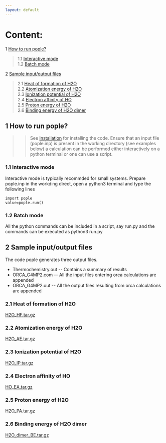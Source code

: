 ```yaml
---
layout: default
---
```


# Content:
1 [How to run pople?](#1-How-to-run-pople?)  
   > 1.1 [Interactive mode](#1.1-Interactive-mode)  
   > 1.2 [Batch mode](#1.2-Batch-mode)  

2 [Sample input/output files](#2.-Example-input/output-files)  
   > 2.1 [Heat of formation of H2O](#2.1-Heat-of-formation-of-H2O)    
   > 2.2 [Atomization energy of H2O](#2.2-Atomization-energy-of-H2O)    
   > 2.3 [Ionization potential of H2O](#2.3-Ionization-potential-of-H2O)    
   > 2.4 [Electron affinity of HO](#2.4-Electron-affinity-of-HO)     
   > 2.5 [Proton energy of H2O](#2.5-Proton-energy-of-H2O)     
   > 2.6 [Binding energy of H2O dimer](#2.6-Binding-energy-of-H2O-dimer)    
 
## 1 How to run pople?
>> See [Installation](https://moldis-group.github.io/pople/installation.html) for installing the code. 
>> Ensure that an input file (pople.inp) is present in the working directory (see examples below) a calculation can be 
performed either interactively on a python terminal or one can use a script.

### 1.1 Interactive mode
Interactive mode is typically recommded for small systems. Prepare pople.inp in the workding direct, open a python3 terminal and type the following lines
```
import pople
value=pople.run()
```

### 1.2 Batch mode
All the python commands can be included in a script, say run.py and the commands can be executed as python3 run.py

## 2 Sample input/output files
The code pople generates three output files. 
* Thermochemistry.out -- Contains a summary of results 
* ORCA_G4MP2.com -- All the input files entering orca calculations are appended 
* ORCA_G4MP2.out -- All the output files resulting from orca calculations are appended


### 2.1 Heat of formation of H2O

[H2O_HF.tar.gz](https://github.com/moldis-group/pople/blob/main/test/H2O_HF.tar.gz)

### 2.2 Atomization energy of H2O

[H2O_AE.tar.gz](https://github.com/moldis-group/pople/blob/main/test/H2O_AE.tar.gz)

### 2.3 Ionization potential of H2O

[H2O_IP.tar.gz](https://github.com/moldis-group/pople/blob/main/test/H2O_IP.tar.gz)

### 2.4 Electron affinity of HO

[HO_EA.tar.gz](https://github.com/moldis-group/pople/blob/main/test/HO_EA.tar.gz)

### 2.5 Proton energy of H2O

[H2O_PA.tar.gz](https://github.com/moldis-group/pople/blob/main/test/H2O_PA.tar.gz)

### 2.6 Binding energy of H2O dimer

[H2O_dimer_BE.tar.gz](https://github.com/moldis-group/pople/blob/main/test/H2O_dimer_BE.tar.gz)
